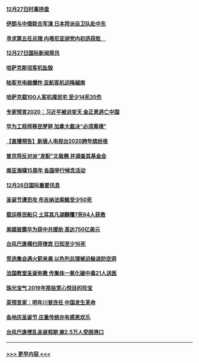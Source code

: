 #### [12月27日时事拼盘](../pages/prog202/a102738992.md?t=12280701) 
#### [伊朗与中俄联合军演 日本将派自卫队赴中东](../pages/prog202/a102738823.md?t=12280701) 
#### [寻求第五任总理 内塔尼亚胡党内初选获胜　](../pages/prog202/a102738772.md?t=12280701) 
#### [12月27日国际新闻简讯](../pages/prog202/a102738604.md?t=12280701) 
#### [哈萨克斯坦客机坠毁](../pages/prog202/a102738606.md?t=12280701) 
#### [陆客充电器爆炸 亚航客机迫降越南](../pages/prog202/a102738530.md?t=12280701) 
#### [哈萨克载100人客机撞民宅 至少14死35伤](../pages/prog202/a102738485.md?t=12280701) 
#### [专家预言2020：习近平被迫变天 金正恩逃亡中国](../pages/prog202/a102738340.md?t=12280701) 
#### [华为工程师移民梦碎 加拿大裁决“必须离境”](../pages/prog202/a102738306.md?t=12280701) 
#### [【直播预告】新唐人电视台2020跨年缤纷夜](../pages/prog202/a102738273.md?t=12280701) 
#### [普京将反对派“发配”北极圈 并调查其基金会](../pages/prog202/a102738056.md?t=12280701) 
#### [南亚海啸15周年 各国举行悼念活动](../pages/prog202/a102738043.md?t=12280701) 
#### [12月26日国际重要讯息](../pages/prog202/a102737872.md?t=12280701) 
#### [圣诞节遭恐攻 布吉纳法索酿至少50死](../pages/prog202/a102737869.md?t=12280701) 
#### [载运移民船只 土耳其凡湖翻覆7死64人获救](../pages/prog202/a102737839.md?t=12280701) 
#### [美媒披露华为获中共援助 高达750亿美元](../pages/prog202/a102737744.md?t=12280701) 
#### [台风巴逢横扫菲律宾 已知至少16死](../pages/prog202/a102737673.md?t=12280701) 
#### [竞选集会遇火箭来袭 以色列总理被迫躲进防空洞](../pages/prog202/a102737659.md?t=12280701) 
#### [法国教堂圣诞弥撒 传集体一氧化碳中毒21人送医](../pages/prog202/a102737634.md?t=12280701) 
#### [珠光宝气 2019年那些赏心悦目的珍宝](../pages/prog202/a102737509.md?t=12280701) 
#### [英预言家：明年川普连任 中国发生革命](../pages/prog202/a102737473.md?t=12280701) 
#### [各地庆圣诞节 庄重传统亦有感恩欢乐](../pages/prog202/a102737408.md?t=12280701) 
#### [台风巴逢搅乱圣诞假期 逾2.5万人受困港口](../pages/prog202/a102737251.md?t=12280701) 

----
#### [ >>> 更早内容 <<< ](../indexes/prog202-earlier.md)
